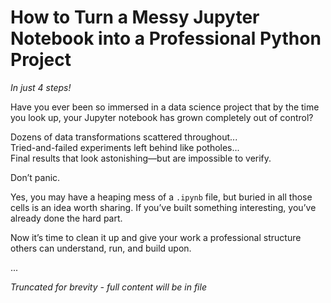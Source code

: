 # How to Turn a Messy Jupyter Notebook into a Professional Python Project  
_In just 4 steps!_

Have you ever been so immersed in a data science project that by the time you look up, your Jupyter notebook has grown completely out of control?

Dozens of data transformations scattered throughout...  
Tried-and-failed experiments left behind like potholes...  
Final results that look astonishing—but are impossible to verify.

Don’t panic.

Yes, you may have a heaping mess of a `.ipynb` file, but buried in all those cells is an idea worth sharing. If you’ve built something interesting, you’ve already done the hard part.

Now it’s time to clean it up and give your work a professional structure others can understand, run, and build upon.

...

*Truncated for brevity - full content will be in file*
